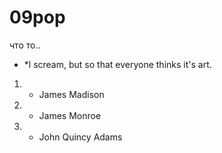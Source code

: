 # 09pop
что то..  
* *l scream, but so that everyone thinks it's art.
1. + James Madison
2. + James Monroe
3. + John Quincy Adams
